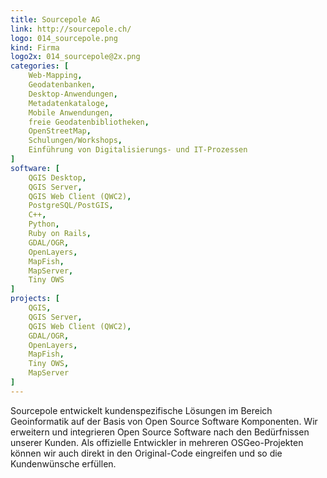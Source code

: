 ```yaml
---
title: Sourcepole AG
link: http://sourcepole.ch/
logo: 014_sourcepole.png
kind: Firma
logo2x: 014_sourcepole@2x.png
categories: [
    Web-Mapping,
    Geodatenbanken,
    Desktop-Anwendungen,
    Metadatenkataloge,
    Mobile Anwendungen,
	freie Geodatenbibliotheken,
    OpenStreetMap,
    Schulungen/Workshops,
	Einführung von Digitalisierungs- und IT-Prozessen
]
software: [
    QGIS Desktop, 
	QGIS Server, 
	QGIS Web Client (QWC2),
	PostgreSQL/PostGIS, 
	C++, 
	Python, 
	Ruby on Rails, 
	GDAL/OGR,	
	OpenLayers, 
	MapFish, 
	MapServer, 
	Tiny OWS
]
projects: [
    QGIS, 
	QGIS Server, 
	QGIS Web Client (QWC2), 
	GDAL/OGR, 
	OpenLayers, 
	MapFish, 
	Tiny OWS, 
	MapServer
]
---
```


Sourcepole entwickelt kundenspezifische Lösungen im Bereich Geoinformatik auf der Basis von Open Source Software Komponenten. Wir erweitern und integrieren Open Source Software nach den Bedürfnissen unserer Kunden. Als offizielle Entwickler in mehreren OSGeo-Projekten können wir auch direkt in den Original-Code eingreifen und so die Kundenwünsche erfüllen.

